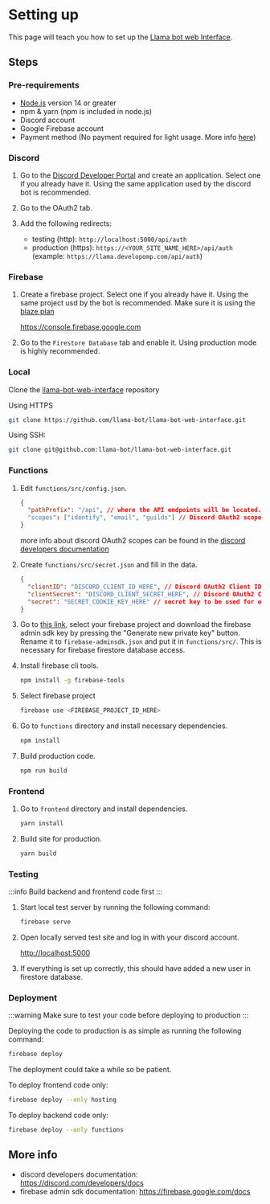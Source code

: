 # Setting up

This page will teach you how to set up the [Llama bot web Interface](https://github.com/llama-bot/llama-bot-web-interface).

## Steps

### Pre-requirements

- [Node.js](https://nodejs.org) version 14 or greater
- npm & yarn (npm is included in node.js)
- Discord account
- Google Firebase account
- Payment method (No payment required for light usage. More info [here](https://firebase.google.com/pricing))

### Discord

1. Go to the [Discord Developer Portal](https://discord.com/developers/applications) and create an application. Select one if you already have it. Using the same application used by the discord bot is recommended.
2. Go to the OAuth2 tab.
3. Add the following redirects:

   - testing (http): `http://localhost:5000/api/auth`
   - production (https): `https://<YOUR_SITE_NAME_HERE>/api/auth` (example: `https://llama.developomp.com/api/auth`)

### Firebase

1.  Create a firebase project. Select one if you already have it. Using the same project usd by the bot is recommended. Make sure it is using the [blaze plan](https://firebase.google.com/pricing)

    https://console.firebase.google.com

2.  Go to the `Firestore Database` tab and enable it. Using production mode is highly recommended.

### Local

Clone the [llama-bot-web-interface](https://github.com/llama-bot/llama-bot-web-interface) repository

Using HTTPS

```bash
git clone https://github.com/llama-bot/llama-bot-web-interface.git
```

Using SSH:

```bash
git clone git@github.com:llama-bot/llama-bot-web-interface.git
```

### Functions

1. Edit `functions/src/config.json`.

   ```json title="functions/src/config.json (default values)"
   {
     "pathPrefix": "/api", // where the API endpoints will be located. Set it to "/" if it's on another domain (example: api.example.com)
     "scopes": ["identify", "email", "guilds"] // Discord OAuth2 scopes.
   }
   ```

   more info about discord OAuth2 scopes can be found in the [discord developers documentation](https://discord.com/developers/docs/topics/oauth2#shared-resources-oauth2-scopes)

2. Create `functions/src/secret.json` and fill in the data.

   ```json title="functions/src/secret.json"
   {
     "clientID": "DISCORD_CLIENT_ID_HERE", // Discord OAuth2 Client ID
     "clientSecret": "DISCORD_CLIENT_SECRET_HERE", // Discord OAuth2 Client Secret
     "secret": "SECRET_COOKIE_KEY_HERE" // secret key to be used for express session security
   }
   ```

3. Go to [this link](https://console.firebase.google.com/project/_/settings/serviceaccounts/adminsdk), select your firebase project and download the firebase admin sdk key by pressing the "Generate new private key" button. Rename it to `firebase-adminsdk.json` and put it in `functions/src/`. This is necessary for firebase firestore database access.

4. Install firebase cli tools.

   ```bash
   npm install -g firebase-tools
   ```

5. Select firebase project

   ```bash
   firebase use <FIREBASE_PROJECT_ID_HERE>
   ```

6. Go to `functions` directory and install necessary dependencies.

   ```bash
   npm install
   ```

7. Build production code.

   ```bash
   npm run build
   ```

### Frontend

1. Go to `frontend` directory and install dependencies.

   ```bash
   yarn install
   ```

2. Build site for production.

   ```bash
   yarn build
   ```

### Testing

:::info
Build backend and frontend code first
:::

1. Start local test server by running the following command:

   ```bash
   firebase serve
   ```

2. Open locally served test site and log in with your discord account.

   [http://localhost:5000](http://localhost:5000) <!-- Docusaurus does not automatically create a link -->

3. If everything is set up correctly, this should have added a new user in firestore database.

### Deployment

:::warning
Make sure to test your code before deploying to production
:::

Deploying the code to production is as simple as running the following command:

```bash
firebase deploy
```

The deployment could take a while so be patient.

To deploy frontend code only:

```bash
firebase deploy --only hosting
```

To deploy backend code only:

```bash
firebase deploy --only functions
```

## More info

- discord developers documentation: https://discord.com/developers/docs
- firebase admin sdk documentation: https://firebase.google.com/docs
